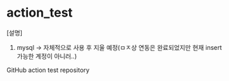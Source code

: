 # action_test

[설명]
1. mysql -> 자체적으로 사용 후 지울 예정(ㅁㅈ상 연동은 완료되었지만 현재 insert 가능한 계정이 아니러..)


GitHub action test repository
